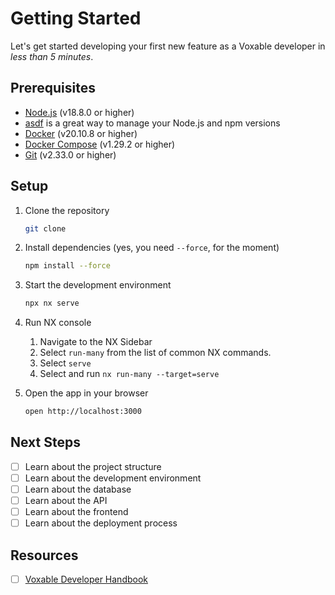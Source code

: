 # Getting Started

Let's get started developing your first new feature as a Voxable developer in _less than 5 minutes_.

## Prerequisites

- [Node.js](https://nodejs.org/en/download/) (v18.8.0 or higher)
- [asdf](https://asdf-vm.com/#/core-manage-asdf) is a great way to manage your Node.js and npm versions
- [Docker](https://docs.docker.com/get-docker/) (v20.10.8 or higher)
- [Docker Compose](https://docs.docker.com/compose/install/) (v1.29.2 or higher)
- [Git](https://git-scm.com/downloads) (v2.33.0 or higher)

## Setup

1. Clone the repository

   ```bash
   git clone
   ```

2. Install dependencies (yes, you need `--force`, for the moment)

   ```bash
   npm install --force
   ```

3. Start the development environment

   ```bash
   npx nx serve
   ```

4. Run NX console

   1. Navigate to the NX Sidebar
   2. Select `run-many` from the list of common NX commands.
   3. Select `serve`
   4. Select and run `nx run-many --target=serve`

5. Open the app in your browser

   ```bash
   open http://localhost:3000
   ```

## Next Steps

- [ ] Learn about the project structure
- [ ] Learn about the development environment
- [ ] Learn about the database
- [ ] Learn about the API
- [ ] Learn about the frontend
- [ ] Learn about the deployment process

## Resources

- [ ] [Voxable Developer Handbook](https://voxable.gitbook.io/voxable-developer-handbook/)
